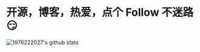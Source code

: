 # 开源，博客，热爱，点个 Follow 不迷路😏

![1976222027's github stats](https://github-readme-stats.vercel.app/api?username=1976222027&count_private=true&show_icons=true)
